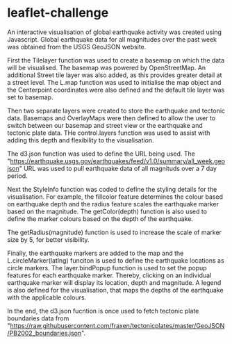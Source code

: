 # leaflet-challenge

An interactive visualisation of global earthquake activity was created using Javascript. Global earthquake data for all magnitudes over the past week was obtained from the USGS GeoJSON website. 

First the Tilelayer function was used to create a basemap on which the data will be visualised. The basemap was powered by OpenStreetMap. An additional Street tile layer was also added, as this provides greater detail at a street level. The L.map function was used to initialise the map object and the Centerpoint coordinates were also defined and the default tile layer was set to basemap.

Then two separate layers were created to store the earthquake and tectonic data. Basemaps and OverlayMaps were then defined to allow the user to switch between our basemap and street view or the earthquake and tectonic plate data. THe control.layers function was used to assist with adding this depth and flexibility to the visualisation.

The d3.json function was used to define the URL being used. The "https://earthquake.usgs.gov/earthquakes/feed/v1.0/summary/all_week.geojson" URL was used to pull earthquake data of all magnituds over a 7 day period.

Next the StyleInfo function was coded to define the styling details for the visualisation. For example, the fillcolor feature determines the colour based on earthquake depth and the radius feature scales the earthquake marker based on the magnitude. The getColor(depth) function is also used to define the marker colours based on the depth of the earthquake. 

The getRadius(magnitude) function is used to increase the scale of marker size by 5, for better visibility.

Finally, the earthquake markers are added to the map and the L.circleMarker(latlng) funciton is used to define the earthquake locations as circle markers. The layer.bindPopup function is used to set the popup features for each earthquake marker. Thereby, clicking on an individual earthquake marker will display its location, depth and magnitude. A legend is also defined for the visualisation, that maps the depths of the earthquake with the applicable colours.

In the end, the d3.json fucntion is once used to fetch tectonic plate boundaries data from "https://raw.githubusercontent.com/fraxen/tectonicplates/master/GeoJSON/PB2002_boundaries.json". 